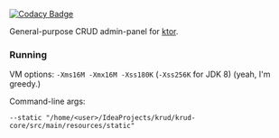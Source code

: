 
[![Codacy Badge](https://api.codacy.com/project/badge/Grade/1307a75c45314feba5959ad8bb083314)](https://www.codacy.com/app/Miha-x64/KRUD?utm_source=github.com&amp;utm_medium=referral&amp;utm_content=JavaneseOnline/KRUD&amp;utm_campaign=Badge_Grade)

General-purpose CRUD admin-panel for [ktor](http://ktor.io/).

### Running

VM options: `-Xms16M -Xmx16M -Xss180K` (`-Xss256K` for JDK 8) (yeah, I'm greedy.)

Command-line args:
```
--static "/home/<user>/IdeaProjects/krud/krud-core/src/main/resources/static"
```
